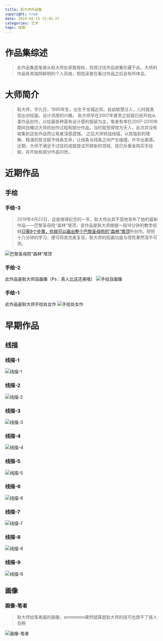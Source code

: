 ```yaml
---
title: 耿大师作品集
copyright: true
date: 2019-04-15 13:45:27
categories: 艺术
tags: 绘画
---
```

# 作品集综述
> 此作品集是笔者从耿大师处获取授权，将其过往作品收集珍藏于此。大师的作品有其独特鲜明的个人风格，相信读者在看过作品之后会有所体会。
<!--more-->
# 大师简介
> 耿大师，字九日，1995年生，出生于龙城近郊。自幼聪慧过人，儿时就表现出对绘画、设计浓厚的兴趣。
>耿大师早在2007年甚至之前就已经开始从事作品创作，以绘画各种富有设计感的服装为主，笔者有幸在2007-2010年期间目睹过大师的创作过程和部分作品，当时就觉得惊为天人，此次并没有收集到这些作品然让笔者深感遗憾。
>之后大师转战线描，以其独到的理解、精湛的技法赋予线条生命，让线条与线条之间产生碰撞，升华出美感。
> 近期，大师不满足于过往的成就尝试开辟新的领域，现已斥重金购买手绘板，并开始有部分作品问世。
# 近期作品
## 手绘
### 手绘-3
> 2019年4月22日，这是值得纪念的一天，耿大师出其不意地发布了她的最新作品——巴黎圣母院“森林”塔顶，该作品是耿大师根据一段18分钟的教学视频[只需9个步骤，你就可以画出整个巴黎圣母院的“森林”塔顶](https://mp.weixin.qq.com/s/qrfy8mnsVvdniXVyQ2S4RQ)所创作。短短十八分钟的学习，便可将其完美复现，耿大师的绘画功底与悟性果然深不可测。

![巴黎圣母院“森林”塔顶](耿大师作品集/手绘-3.jpeg)
### 手绘-2
此作品是耿大师自画像（Ps：真人比这还美哦）
![手绘自画像](耿大师作品集/手绘-2.jpeg)
### 手绘-1
此作品是耿大师手绘处女作
![手绘处女作](耿大师作品集/手绘-1.png)

# 早期作品
## 线描
### 线描-1
![线描-1](耿大师作品集/线描-1.jpeg)
### 线描-2
![线描-2](耿大师作品集/线描-2.jpeg)
### 线描-3
![线描-3](耿大师作品集/线描-3.jpeg)
### 线描-4
![线描-4](耿大师作品集/线描-4.jpeg)
### 线描-5
![线描-5](耿大师作品集/线描-5.jpeg)
### 线描-6
![线描-6](耿大师作品集/线描-6.jpeg)
### 线描-7
![线描-7](耿大师作品集/线描-7.jpeg)
### 线描-8
![线描-8](耿大师作品集/线描-8.jpeg)
### 线描-9
![线描-9](耿大师作品集/线描-9.jpeg)
## 画像
### 画像-笔者
> 耿大师给笔者画的画像，emmmmm果然就算是耿大师的技巧也救不了我人丑啊

![画像-笔者](https://elevenlianm-1258946790.cos.ap-shanghai.myqcloud.com/%E8%89%BA%E6%9C%AF/%E7%94%BB%E5%83%8F-%E7%AC%94%E8%80%85.jpeg)